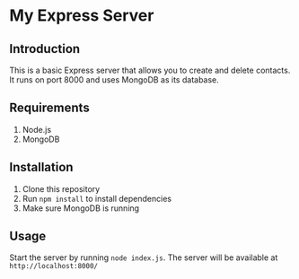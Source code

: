 
# My Express Server

## Introduction
This is a basic Express server that allows you to create and delete contacts. It runs on port 8000 and uses MongoDB as its database.

## Requirements
1. Node.js
2. MongoDB

## Installation
1. Clone this repository
2. Run ``` npm install ``` to install dependencies
3. Make sure MongoDB is running


## Usage
Start the server by running ```node index.js```.
 The server will be available at ``` http://localhost:8000/ ```
